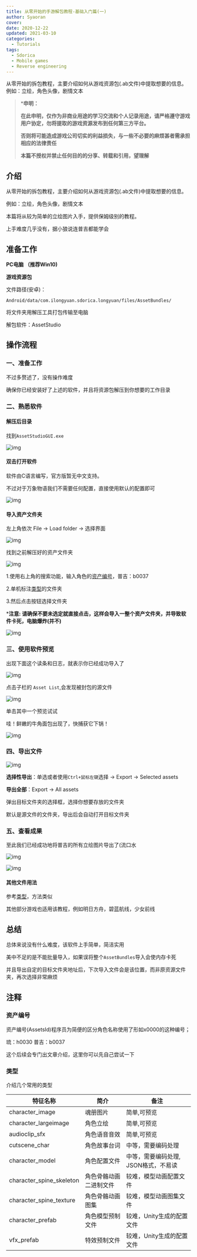 ```yaml
---
title: 从零开始的手游解包教程-基础入门篇(一)
author: Syaoran
cover: 
date: 2020-12-22
updated: 2021-03-10
categories: 
  - Tutorials
tags: 
  - Sdorica
  - Mobile games
  - Reverse engineering
---
```


从零开始的拆包教程，主要介绍如何从游戏资源包(.ab文件)中提取想要的信息。
例如：立绘，角色头像，剧情文本

<!-- more --> 

> ***申明：**
>
> **在此申明，仅作为非商业用途的学习交流和个人记录用途，请严格遵守游戏用户协定，勿将提取的游戏资源发布到任何第三方平台。**
>
> **否则将可能造成游戏公司切实的利益损失，与一些不必要的麻烦甚者需承担相应的法律责任**
>
> **本篇不授权并禁止任何目的的分享、转载和引用，望理解**



## 介绍

从零开始的拆包教程，主要介绍如何从游戏资源包(.ab文件)中提取想要的信息。

例如：立绘，角色头像，剧情文本

本篇将从较为简单的立绘图片入手，提供保姆级别的教程。

上手难度几乎没有，据小狼说连普吉都能学会



## 准备工作

**PC电脑 （推荐Win10)**

**游戏资源包**

文件路径(安卓)：

```path
Android/data/com.ilongyuan.sdorica.longyuan/files/AssetBundles/
```

将文件夹用解压工具打包传输至电脑

解包软件：AssetStudio



## 操作流程

### 一、准备工作

不过多赘述了，没有操作难度

确保你已经安装好了上述的软件，并且将资源包解压到你想要的工作目录

### 二、熟悉软件

#### 解压后目录

找到`AssetStudioGUI.exe`

![img](img/gamedata_reverse01_001.png)

#### 双击打开软件

软件由C语言编写，官方版暂无中文支持。

不过对于万象物语我们不需要任何配置，直接使用默认的配置即可

![img](img/gamedata_reverse01_002.png)



#### 导入资产文件夹

左上角依次 File -> Load folder -> 选择界面

![img](img/gamedata_reverse01_003.png)

找到之前解压好的资产文件夹

![img](img/gamedata_reverse01_004.png)

1.使用右上角的搜索功能，输入角色的[资产编号](###资产编号)，普吉：b0037

2.单机标注[类型](###类型)的文件夹

3.然后点击按钮选择文件夹

***注意: 请确保不要未选定就直接点击，这样会导入一整个资产文件夹，并导致软件卡死，电脑爆炸(并不)**

![img](img/gamedata_reverse01_005.png)



### 三、使用软件预览

出现下面这个读条和日志，就表示你已经成功导入了

![img](img/gamedata_reverse01_006.png)

点击子栏的 `Asset List`,会发现被封包的源文件

![img](img/gamedata_reverse01_007.png)

单击其中一个预览试试

哇！鲜嫩的牛角面包出现了，快捕获它下锅！

![img](img/gamedata_reverse01_008.png)

### 四、导出文件

![img](img/gamedata_reverse01_009.png)

**选择性导出**：单选或者使用`Ctrl+鼠标左键`选择 -> Export -> Selected assets

**导出全部**：Export -> All assets

弹出目标文件夹的选择框，选择你想要存放的文件夹

默认是源文件的文件夹，导出后会自动打开目标文件夹

### 五、查看成果

至此我们已经成功地将普吉的所有立绘图片导出了(流口水

![img](img/gamedata_reverse01_010.png)

![img](img/gamedata_reverse01_011.png)

#### 其他文件用法

参考[类型](###资产编号)，方法类似

其他部分游戏也适用该教程，例如明日方舟，碧蓝航线，少女前线

## 总结

总体来说没有什么难度，该软件上手简单，简洁实用

美中不足的是不能批量导入，如果误将整个`AssetBundles`导入会使内存卡死

并且导出自定的目标文件夹地址后，下次导入文件会是该位置，而非原资源文件夹，再次选择非常麻烦



## 注释

### 资产编号

资产编号(AssetsId)程序员为简便的区分角色名称使用了形如x0000的这种编号；

琉：h0030 普吉：b0037

这个后续会专门出文章介绍，这里你可以先自己尝试一下

### 类型

介绍几个常用的类型

| 特征名称                 | 简介                   | 备注                                 |
| ------------------------ | ---------------------- | ------------------------------------ |
| character_image          | 魂册图片               | 简单,可预览                          |
| character_largeimage     | 角色立绘               | 简单,可预览                          |
| audioclip_sfx            | 角色语音音效           | 简单,可预览                          |
| cutscene_char            | 角色故事台词           | 中等，需要编码处理                   |
| character_model          | 角色配置文件           | 中等，需要编码处理, JSON格式，不易读 |
| character_spine_skeleton | 角色骨骼动画二进制文件 | 较难，模型动画配置文件               |
| character_spine_texture  | 角色骨骼动画图集       | 较难，模型动画图集文件               |
| character_prefab         | 角色模型预制文件       | 较难，Unity生成的配置文件            |
| vfx_prefab               | 特效预制文件           | 较难，Unity生成的配置文件            |